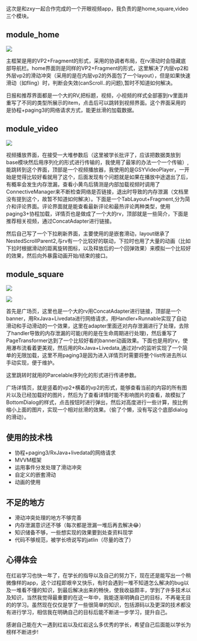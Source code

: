 这次是和zxy一起合作完成的一个开眼视频app，我负责的是home,square,video三个模块。

## module_home

![](/首页.gif)

主框架是用的VP2+Fragment的形式，采用的协调者布局，在rv滑动时会隐藏底部导航栏。home界面则是同样的VP2+Fragment的形式，这里解决了内层vp2和外层vp2的滑动冲突（采用的是在内层vp2的外面包了一个layout），但是如果快速滑动（如fling）时，判断会失效(canScroll..的问题),暂时不知道如何解决。

日报和推荐界面都是一个大的RV,把标题，视频，小视频的样式全部塞到rv里面并重写了不同的类型所展示的item，点击后可以跳转到视频界面。这个界面采用的是协程+paging3的网络请求方式，能更丝滑的加载数据。

## module_video

![](/视频.gif)

视频播放界面，在接受一大堆参数后（这里被学长批评了，应该把数据类放到base模块然后用序列化的形式进行传输的，我使用了最笨的办法一个一个传输）,能跳转到这个界面，顶部是一个视频播放器，我使用的是GSYVideoPlayer，一开始是觉得比较好看就用了这个，后面发现有个问题就是如果在播放中途退出了后，有概率会发生内存泄漏，查看小黄鸟后猜测是内部加载视频时调用了ConnectiveManager来不断检查网络是否链接，退出时导致的内存泄漏（文档里没有提到这个，故暂不知道如何解决）。下面是一个TabLayout+Fragment,分为简介和评论界面。评论界面就是能查看最新评论和最热评论两种类型，使用paging3+协程加载，详情页也是做成了一个大的rv，顶部就是一些简介，下面是推荐相关视频，通过ConcatAdapter进行链接。

然后自己写了一个下拉刷新界面，主要使用的是嵌套滑动，layout继承了NestedScrollParent2,与rv有一个比较好的联动，下拉时也用了大量的动画（比如下拉时根据滑动的距离旋转图标，以及释放后的一个回弹效果）来模拟一个比较好的效果，然后向外暴露动画开始/结束的接口。

## module_square

![](广场.gif)

![](广场详情.gif)

首先是广场页，这里也是一个大的rv用ConcatAdapter进行链接，顶部是一个banner，用RxJava+Livedata进行网络请求，用Handler+Runnable实现了自动滑动和手动滑动的一个效果，这里在adapter里面还对内存泄漏进行了处理，去除了handler导致的内存泄漏的可能(用的是在生命周期进行处理)，然后重写了PageTransformer达到了一个比较好看的banner动画效果。下面也是用的rv，使用瀑布流看着更美观，然后用的RxJava+Livedata,通过对rv的监听实现了一个简单的无限加载，这里不用paging3是因为进入详情页时需要将整个list传进去所以手动实现，便于维护。

这里跳转时就用的Parcelable序列化的形式进行传递参数。

广场详情页，就是竖着的vp2+横着的vp2的形式，能够查看当前的内容的所有图片以及已经加载好的图片，然后为了查看详情时能不影响图片的查看，故模拟了BottomDialog的样式，点击按钮时进行弹出，然后对高度进行一些计算，按比例缩小上面的图片，实现一个相对丝滑的效果。（偷了个懒，没有写这个底部dialog的滑动）。

## 使用的技术栈

- 协程+paging3/RxJava+livedata的网络请求
- MVVM框架
- 运用事件分发处理了滑动冲突
- 自定义的嵌套滑动
- 动画的使用

## 不足的地方

- 滑动冲突处理的地方不够完善
- 内存泄漏意识还不够（每次都是泄漏一堆后再去解决😂）
- 知识储备不够，一些想实现的效果要到处查资料现学
- 代码不够规范，被学长喷说写的jatlin（尽量的改了）

## 心得体会

在红岩学习也快一年了，在学长的指导以及自己的努力下，现在还是能写出一个稍微像样的app，这个过程即艰辛又快乐，有时会遇到一堆不知道怎么解决的bug以及一堆看不懂的知识，到最后解决出来的畅快，使我收益颇丰，学到了许多技术以及知识，当然我觉得最重要的在这一年中，我能逐渐明确自己的目标，不再毫无目的的学习。虽然现在仅仅是学了一些很简单的知识，包括源码以及更深的技术都没有进行学习，相信我在明确自己的目标后能不断进一步学习，提升自己。

感谢自己能在大一遇到红岩以及红岩这么多优秀的学长，希望自己后面能以学长为榜样不断进步!